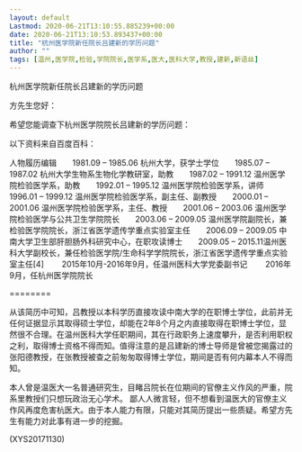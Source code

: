 ```yaml
---
layout: default
Lastmod: 2020-06-21T13:10:55.885239+00:00
date: 2020-06-21T13:10:53.893437+00:00
title: "杭州医学院新任院长吕建新的学历问题"
author: ""
tags: [温州,医学院,检验,学院院长,医学系,医大,医科大学,教授,建新,新语丝]
---
```


杭州医学院新任院长吕建新的学历问题

方先生您好：

希望您能调查下杭州医学院院长吕建新的学历问题：

以下资料来自百度百科：

人物履历编辑　　1981.09 – 1985.06 杭州大学，获学士学位　　1985.07 – 1987.02 杭州大学生物系生物化学教研室，助教　　1987.02 – 1991.12 温州医学院检验医学系，助教　　1992.01 – 1995.12 温州医学院检验医学系，讲师　　1996.01 – 1999.12 温州医学院检验医学系，副主任、副教授　　2000.01 – 2001.06 温州医学院检验医学系，主任、教授　　2001.06 – 2003.06 温州医学院检验医学与公共卫生学院院长　　2003.06 – 2009.05 温州医学院副院长，兼检验医学院院长，浙江省医学遗传学重点实验室主任　　2006.09 – 2009.05 中南大学卫生部肝胆肠外科研究中心，在职攻读博士　　2009.05 – 2015.11温州医科大学副校长，兼任检验医学院/生命科学学院院长，浙江省医学遗传学重点实验室主任[4] 　　2015年10月-2016年9月，任温州医科大学党委副书记 　　2016年9月，任杭州医学院院长

========

从该简历中可知，吕教授以本科学历直接攻读中南大学的在职博士学位，此前并无任何证据显示其取得硕士学位，却能在2年8个月之内直接取得在职博士学位，显然很不合理。在温州医科大学任职期间，其在行政职务上速度攀升，是否利用职权之利，取得博士资格不得而知。值得注意的是吕建新的博士导师是曾被您揭露过的张阳德教授，在张教授被查之前匆匆取得博士学位，期间是否有何内幕本人不得而知。

本人曾是温医大一名普通研究生，目睹吕院长在位期间的官僚主义作风的严重，院系里教授们只想玩政治无心学术。 鄙人人微言轻，但不想看到温医大的官僚主义作风再度危害杭医大。由于本人能力有限，只能对其简历提出一些质疑。希望方先生有能力对此事有进一步的挖掘。

(XYS20171130)

